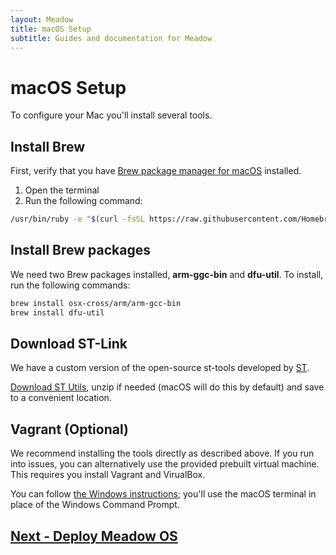```yaml
---
layout: Meadow
title: macOS Setup
subtitle: Guides and documentation for Meadow
---
```


# macOS Setup

To configure your Mac you'll install several tools.

## Install Brew
First, verify that you have [Brew package manager for macOS](https://brew.sh) installed.

 1. Open the terminal
 1. Run the following command:
   
   ```bash
   /usr/bin/ruby -e "$(curl -fsSL https://raw.githubusercontent.com/Homebrew/install/master/install)"
   ```

## Install Brew packages

We need two Brew packages installed, **arm-ggc-bin** and **dfu-util**. To install, run the following commands:

```bash
brew install osx-cross/arm/arm-gcc-bin
brew install dfu-util
```

## Download ST-Link

We have a custom version of the open-source st-tools developed by [ST](https://www.st.com).

[Download ST Utils](http://downloads.wildernesslabs.co/Meadow_Beta/STLink.zip), unzip if needed (macOS will do this by default) and save to a convenient location.

## Vagrant (Optional)

We recommend installing the tools directly as described above. If you run into issues, you can alternatively use the provided prebuilt virtual machine. This requires you install Vagrant and VirualBox.

You can follow [the Windows instructions](/Meadow/Getting_Started/Setup/Windows/); you'll use the macOS terminal in place of the Windows Command Prompt.

## [Next - Deploy Meadow OS](/Meadow/Getting_Started/Deploying_Meadow/)